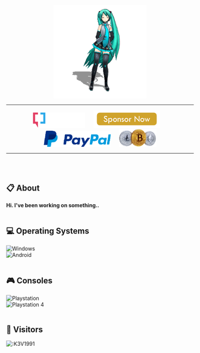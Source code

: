<div id="header" align="center">
  <img src="https://github.com/K3V1991/K3V1991/blob/main/AGirlDancing.gif" width="250"/>
</div>
<hr>
<p align="center">
<a href="https://forum.xda-developers.com/t/tool-windows-adb-fastboot-march-2022.3944288/" alt="XDA Profile"><img src="https://github.com/K3V1991/K3V1991/blob/main/XDA.png" width="140"></a>
&emsp;
<a href="https://github.com/sponsors/K3V1991" alt="Sponsor"><img src="https://github.com/K3V1991/K3V1991/blob/main/Sponsor.png" width="180"></a>
&emsp;
<a href="https://www.paypal.com/cgi-bin/webscr?cmd=_s-xclick&hosted_button_id=HW8B98TVDLKWA" alt="PayPal"><img src="https://github.com/K3V1991/K3V1991/blob/main/PayPal.png" width="180"></a>
&emsp;
<a href="https://github.com/K3V1991/Donate-Crypto" alt="Crypto"><img src="https://github.com/K3V1991/K3V1991/blob/main/Crypto.png" width="100"></a>
<hr>
<br />
<br />

## 📋 About
**Hi. I've been working on something..**
<br />
<br />

## 💻 Operating Systems
![Windows](https://img.shields.io/badge/Windows-0078D6?style=for-the-badge&logo=windows&logoColor=white)<br>
![Android](https://img.shields.io/badge/Android-3DDC84?style=for-the-badge&logo=android&logoColor=white)
<br />
<br />

## 🎮 Consoles
![Playstation](https://img.shields.io/badge/Playstation-003791?style=for-the-badge&logo=playstation&logoColor=white)<br>
![Playstation 4](https://img.shields.io/badge/Playstation%204-003791?style=for-the-badge&logo=playstation-4&logoColor=white)
<br />
<br />

## 🐾 Visitors
![:K3V1991](https://count.getloli.com/get/@:K3V1991?theme=rule34)
